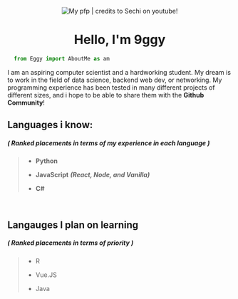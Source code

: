 <p align="center">
  <img src="https://cdn.discordapp.com/attachments/882355065359306795/911410717515739186/84878036.png" alt="My pfp | credits to Sechi on youtube!">
</p>

<h1 align="center">
    Hello, <b>I'm 9ggy</b>
</h1>

```py
  from Eggy import AboutMe as am
```

I am an aspiring computer scientist and a hardworking student. My dream is to work in the field of data science, backend web dev, or networking. My programming experience has been tested in many different projects of different sizes, and i hope to be able to share them with the **Github Community**!


 ## Languages i know: 
 ##### *( Ranked placements in terms of my experience in each language )*
 > - **Python**
 > 
 > - **JavaScript** ***(React, Node, and Vanilla)***
 > 
 > - **C#**

<br />

## Langauges I plan on learning
##### *( Ranked placements in terms of priority  )*
 > - R
 > 
 > - Vue.JS
 > 
 > - Java
